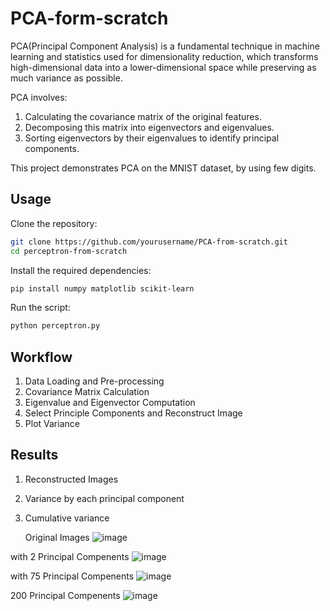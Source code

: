 # PCA-form-scratch
PCA(Principal Component Analysis) is a fundamental technique in machine learning and statistics used for dimensionality reduction, which transforms high-dimensional data into a lower-dimensional space while preserving as much variance as possible.

PCA involves:
1. Calculating the covariance matrix of the original features.
2. Decomposing this matrix into eigenvectors and eigenvalues.
3. Sorting eigenvectors by their eigenvalues to identify principal components.

This project demonstrates PCA on the MNIST dataset, by using few digits.

## Usage

Clone the repository:
```bash
git clone https://github.com/yourusername/PCA-from-scratch.git
cd perceptron-from-scratch
```

Install the required dependencies:
```bash
pip install numpy matplotlib scikit-learn
```

Run the script:
```bash
python perceptron.py
```

## Workflow 
1. Data Loading and Pre-processing
2. Covariance Matrix Calculation
3. Eigenvalue and Eigenvector Computation
4. Select Principle Components and Reconstruct Image
5. Plot Variance

## Results
1. Reconstructed Images
2. Variance by each principal component
3. Cumulative variance

   Original Images
![image](https://github.com/user-attachments/assets/748add84-be3e-4650-bb07-25c933201d00)

with 2 Principal Compenents
![image](https://github.com/user-attachments/assets/c7e52355-4f67-4be6-8369-6ced227858f6)

with 75 Principal Compenents
![image](https://github.com/user-attachments/assets/096428b4-9173-431f-89da-648f361858c9)

200 Principal Compenents
![image](https://github.com/user-attachments/assets/05a4b188-a58a-4cb3-96a5-dada9102fb2b)
